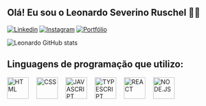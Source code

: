 
## Olá! Eu sou o Leonardo Severino Ruschel 🖐🏻

[![Linkedin](https://img.shields.io/badge/LinkedIn-0077B5?style=for-the-badge&logo=linkedin&logoColor=white)](https://www.linkedin.com/in/leonardo-s-ruschel-450310323/)
[![Instagram](https://img.shields.io/badge/Instagram-D62976?style=for-the-badge&logo=instagram&logoColor=white)](https://www.instagram.com/leonardosr17?igsh=aG40b3Q1NDdnNzhk)
[![Portfólio](https://img.shields.io/badge/Portfólio-D62976?style=for-the-badge&logo=portfolio&logoColor=white)](https://portifolio-ochre-theta-99.vercel.app/)

![Leonardo GitHub stats](https://github-readme-stats.vercel.app/api?username=LeonardoSR17&show_icons=true&theme=onedark)

## Linguagens de programação que utilizo:
<img 
    align="left"
    alt="HTML"
    title="HTML"
    width="50px"
    style="padding-right: 15px;"
    src="https://cdn.jsdelivr.net/gh/devicons/devicon@latest/icons/html5/html5-original.svg"
/>
<img 
    align="left"
    alt="CSS"
    title="CSS"
    width="50px"
    style="padding-right: 15px;"
    src="https://cdn.jsdelivr.net/gh/devicons/devicon@latest/icons/css3/css3-original.svg" 
/>
<img 
    align="left"
    alt="JAVASCRIPT"
    title="JAVASCRIPT"
    width="50px"
    style="padding-right: 15px;"
    src="https://cdn.jsdelivr.net/gh/devicons/devicon@latest/icons/javascript/javascript-original.svg" 
/>
<img 
    align="left"
    alt="TYPESCRIPT"
    title="TYPESCRIPT"
    width="50px"
    style="padding-right: 15px;"
    src="https://cdn.jsdelivr.net/gh/devicons/devicon@latest/icons/typescript/typescript-original.svg"
/>
<img 
    align="left"
    alt="REACT"
    title="REACT"
    width="50px"
    style="padding-right: 15px;"
    src="https://cdn.jsdelivr.net/gh/devicons/devicon@latest/icons/react/react-original.svg" 
/>
<img 
    align="left"
    alt="NODE.JS"
    title="NODE.JS"
    width="50px"
    style="padding-right: 15px;"
    src="https://cdn.jsdelivr.net/gh/devicons/devicon@latest/icons/nodejs/nodejs-original.svg" 
/>
